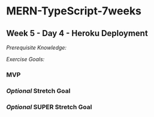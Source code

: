 # MERN-TypeScript-7weeks

## Week 5 - Day 4 - Heroku Deployment

*Prerequisite Knowledge:*

*Exercise Goals:*

### MVP


### *Optional* Stretch Goal


### *Optional* SUPER Stretch Goal
